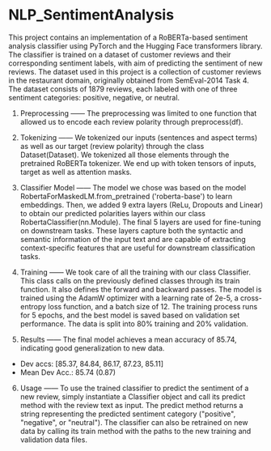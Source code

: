 # NLP_SentimentAnalysis

This project contains an implementation of a RoBERTa-based sentiment analysis classifier using PyTorch and the Hugging Face transformers library. The classifier is trained on a dataset of customer reviews and their corresponding sentiment labels, with aim of predicting the sentiment of new reviews.
The dataset used in this project is a collection of customer reviews in the restaurant domain, originally obtained from SemEval-2014 Task 4. The dataset consists of 1879 reviews, each labeled with one of three sentiment categories: positive, negative, or neutral.

1. Preprocessing —— The preprocessing was limited to one function that allowed us to encode each review polarity through preprocess(df).

2. Tokenizing —— We tokenized our inputs (sentences and aspect terms) as well as our target (review polarity) through the class Dataset(Dataset). We tokenized all those elements through the pretrained RoBERTa tokenizer. We end up with token tensors of inputs, target as well as attention masks.

3. Classifier Model —— The model we chose was based on the model RobertaForMaskedLM.from_pretrained ('roberta-base')  to learn embeddings. Then, we added 9 extra layers (ReLu, Dropouts and Linear) to obtain our predicted polarities layers within our class RobertaClassifier(nn.Module). The final 5 layers are used for fine-tuning on downstream tasks. These layers capture both the syntactic and semantic information of the input text and are capable of extracting context-specific features that are useful for downstream classification tasks.

4. Training —— We took care of all the training with our class Classifier. This class calls on the previously defined classes through its train function. It also defines the forward and backward passes. The model is trained using the AdamW optimizer with a learning rate of 2e-5, a cross-entropy loss function, and a batch size of 12. The training process runs for 5 epochs, and the best model is saved based on validation set performance. The data is split into 80% training and 20% validation.

5. Results —— The final model achieves a mean accuracy of 85.74, indicating good generalization to new data. 
- Dev accs: [85.37, 84.84, 86.17, 87.23, 85.11] 
- Mean Dev Acc.: 85.74 (0.87)

6. Usage —— To use the trained classifier to predict the sentiment of a new review, simply instantiate a Classifier object and call its predict method with the review text as input. The predict method returns a string representing the predicted sentiment category ("positive", "negative", or "neutral"). The classifier can also be retrained on new data by calling its train method with the paths to the new training and validation data files.